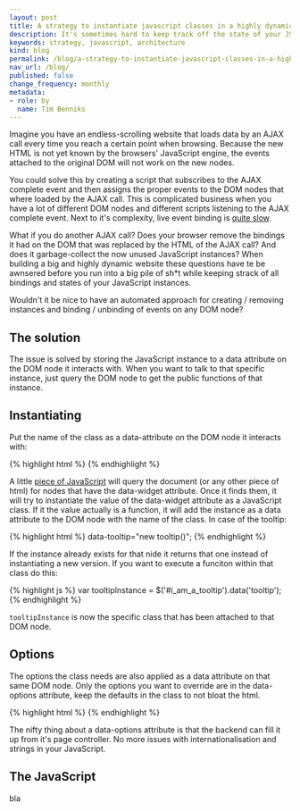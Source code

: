 ```yaml
---
layout: post
title: A strategy to instantiate javascript classes in a highly dynamic website
description: It's sometimes hard to keep track off the state of your JS instances in a dynamic website. This is a way to make that easier.
keywords: strategy, javascript, architecture
kind: blog
permalink: /blog/a-strategy-to-instantiate-javascript-classes-in-a-highly-dynamic-website
nav_url: /blog/
published: false
change_frequency: monthly
metadata: 
- role: by
  name: Tim Benniks
---
```


Imagine you have an endless-scrolling website that loads data by an AJAX call every time you reach a certain point when browsing. Because the new HTML is not yet known by the browsers' JavaScript engine, the events attached to the original DOM will not work on the new nodes.

You could solve this by creating a script that subscribes to the AJAX complete event and then assigns the proper events to the DOM nodes that where loaded by the AJAX call.
This is complicated business when you have a lot of different DOM nodes and different scripts listening to the AJAX complete event. Next to it's complexity, live event binding is [quite slow](http://jsperf.com/jquery-live-vs-delegate-vs-on/23 "Live events are slow").

What if you do another AJAX call? Does your browser remove the bindings it had on the DOM that was replaced by the HTML of the AJAX call? And does it garbage-collect the now unused JavaScript instances? When building a big and highly dynamic website these questions have te be awnsered before you run into a big pile of sh*t while keeping strack of all bindings and states of your JavaScript instances.

Wouldn't it be nice to have an automated approach for creating / removing instances and binding / unbinding of events on any DOM node?

## The solution
The issue is solved by storing the JavaScript instance to a data attribute on the DOM node it interacts with. When you want to talk to that specific instance, just query the DOM node to get the public functions of that instance.

## Instantiating
Put the name of the class as a data-attribute on the DOM node it interacts with:

{% highlight html %}
<span id="i_am_a_tooltip" data-widget="tooltip"></span>
{% endhighlight %}

A little [piece of JavaScript](#the_javascript) will query the document (or any other piece of html) for nodes that have the data-widget attribute. Once it finds them, it will try to instantiate the value of the data-widget attribute as a JavaScript class. If it the value actually is a function, it will add the instance as a data attribute to the DOM node with the name of the class. In case of the tooltip:

{% highlight html %}
data-tooltip="new tooltip()";
{% endhighlight %}

If the instance already exists for that nide it returns that one instead of instantiating a new version.
If you want to execute a funciton within that class do this: 

{% highlight js %}
var tooltipInstance = $('#i_am_a_tooltip').data('tooltip');
{% endhighlight %}

``` tooltipInstance ``` is now the specific class that has been attached to that DOM node.

## Options
The options the class needs are also applied as a data attribute on that same DOM node. Only the options you want to override are in the data-options attribute, keep the defaults in the class to not bloat the html. 

{% highlight html %}
<span data-widget="tooltip" data-options='{"text": "I am a tooltip"}'></span>
{% endhighlight %}

The nifty thing about a data-options attribute is that the backend can fill it up from it's page controller. No more issues with internationalisation and strings in your JavaScript.

## The JavaScript
bla